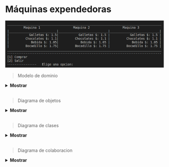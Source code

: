 # Máquinas expendedoras 

![Imagen](images/menu.png) 

> Modelo de dominio

<details><summary><b> Mostrar </b></summary>

|                modelo de dominio                   |
| :------------------------------------------------: |
|      ![Imagen](images/domain-model.PNG)       |

</details>

</br>

> Diagrama de objetos

<details><summary><b> Mostrar </b></summary>

|                diagrama de objetos                 |
| :------------------------------------------------: |
|      ![Imagen](images/object-diagram.PNG)     |

</details>

</br>

> Diagrama de clases

<details><summary><b> Mostrar </b></summary>

|                diagrama de clases                  |
| :------------------------------------------------: |
|      ![Imagen](images/class-diagram.PNG)      |

</details>

</br>

> Diagrama de colaboracion

<details><summary><b> Mostrar </b></summary>

|                diagrama de colaboracion                 |
| :------------------------------------------------: |
|      ![Imagen](images/diagrama-colaboracion.png)      |

</details>

</br>

